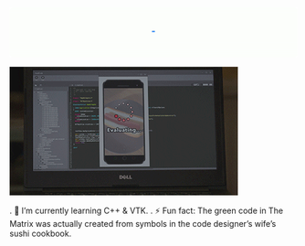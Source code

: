 ![](https://github.com/yarenakin/yarenakin/blob/main/assets/hellocoders_rounded.gif)


![](https://github.com/yarenakin/yarenakin/blob/main/assets/giphy.gif)

. 🌱 I’m currently learning C++ & VTK.
. ⚡ Fun fact: The green code in The Matrix was actually created from symbols in the code designer’s wife’s sushi cookbook.


